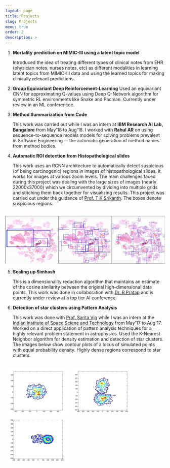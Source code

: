 ```yaml
---
layout: page
title: Projects
slug: Projects
menu: true
order: 2
description: >
---
```


1. **Mortality prediction on MIMIC-III using a latent topic model**  

   Introduced the idea of treating different types of clinical notes from EHR (physician notes, nurses notes, etc) as different modalities in learning latent topics from MIMIC-III data and using the learned topics for making clinically relevant predictions.

2. **Group Equivariant Deep Reinforcement-Learning**
   Used an equivariant CNN for approximating Q-values using Deep Q-Network algorithm for symmetric RL environments like Snake and Pacman. Currently under review in an ML conferencce.

<!-- 2. **Word Embeddings for the Medical Domain**

    This work is on generating word embeddings specifically for medical terms making use of hierarchical ontologies in
	medicine. This work was advised by [Prof. G S Raghavan](https://www.iiitb.ac.in/faculty_page.php?name=gsrinivasaraghavan). -->

3. **Method Summarization from Code**

   This work was carried out while I was an intern at **IBM Research AI Lab, Bangalore** from May'18 to Aug'18. I worked with **Rahul AR** on using sequence-to-sequence models models for solving problems prevalent in Software Engineering -- the automatic generation of method names from method bodies.

4. **Automatic ROI detection from Histopathological slides**

   This work uses an RCNN architecture to automatically detect suspicious (of being carcinogenic) regions in images of histopathological slides. It works for images at various zoom levels. The main challenges faced during this project was dealing with the large sizes of images (nearly 22000x37000) which we circumvented by dividing into multiple grids and stitching them back together for visualizing results. This project was carried out under the guidance of [Prof. T  K Srikanth](https://www.iiitb.ac.in/faculty_page.php?name=tksrikanth). The boxes denote suspicious regions.
<br>
<img src="/assets/img/roi-det.png" height="150" width="600">

5. **Scaling up Simhash**

   This is a dimensionality reduction algorithm that maintains an estimate of the cosine similarity between the original high-dimensional data points. This work was done in collaboration with [Dr. R Pratap](https://sites.google.com/site/prataprameshwaryadav/) and is currently under review at a top tier AI conference.


6. **Detection of star clusters using Pattern Analysis**

   This work was done with [Prof. Sarita Vig](https://www.iist.ac.in/ess/sarita) while I was an intern at the [Indian Institute of Space Sciene and Technology](https://www.iist.ac.in/) from May'17 to Aug'17. Worked on a direct application of pattern analysis techniques for a highly relevant problem statement in astrophysics. Used the K-Nearest Neighbor algorithm for density estimation and detection of star clusters. The images below show contour plots of a locus of simulated points with equal probability density. Highly dense regions correspond to star clusters.
<br>
<img src="/assets/img/iist.jpg" height="150" width="200"> <img src="/assets/img/iist2.jpg" height="150" width="200"> <img src="/assets/img/iist3.jpg" height="150" width="200">
